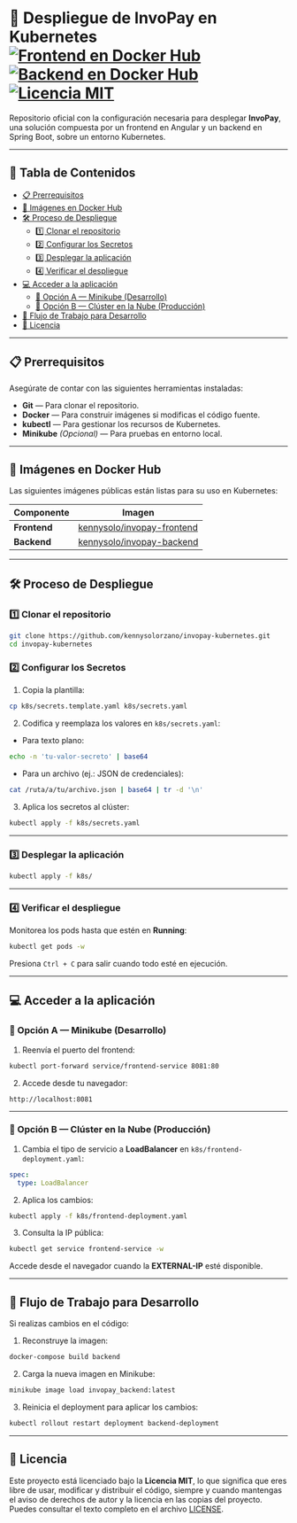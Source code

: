 # 🚀 Despliegue de InvoPay en Kubernetes [![Frontend en Docker Hub](https://img.shields.io/badge/Docker%20Hub-invopay--frontend-blue?logo=docker)](https://hub.docker.com/r/kennysolo/invopay-frontend) [![Backend en Docker Hub](https://img.shields.io/badge/Docker%20Hub-invopay--backend-blue?logo=docker)](https://hub.docker.com/r/kennysolo/invopay-backend) [![Licencia MIT](https://img.shields.io/badge/Licencia-MIT-green)](LICENSE)

Repositorio oficial con la configuración necesaria para desplegar **InvoPay**, una solución compuesta por un frontend en Angular y un backend en Spring Boot, sobre un entorno Kubernetes.

---

## 📑 Tabla de Contenidos
- [📋 Prerrequisitos](#-prerrequisitos)
- [🐳 Imágenes en Docker Hub](#-imágenes-en-docker-hub)
- [🛠️ Proceso de Despliegue](#️-proceso-de-despliegue)
  - [1️⃣ Clonar el repositorio](#1️⃣-clonar-el-repositorio)
  - [2️⃣ Configurar los Secretos](#2️⃣-configurar-los-secretos)
  - [3️⃣ Desplegar la aplicación](#3️⃣-desplegar-la-aplicación)
  - [4️⃣ Verificar el despliegue](#4️⃣-verificar-el-despliegue)
- [💻 Acceder a la aplicación](#-acceder-a-la-aplicación)
  - [🔹 Opción A — Minikube (Desarrollo)](#-opción-a--minikube-desarrollo)
  - [🔹 Opción B — Clúster en la Nube (Producción)](#-opción-b--clúster-en-la-nube-producción)
- [🔄 Flujo de Trabajo para Desarrollo](#-flujo-de-trabajo-para-desarrollo)
- [📄 Licencia](#-licencia)

---

## 📋 Prerrequisitos

Asegúrate de contar con las siguientes herramientas instaladas:

- **Git** — Para clonar el repositorio.
- **Docker** — Para construir imágenes si modificas el código fuente.
- **kubectl** — Para gestionar los recursos de Kubernetes.
- **Minikube** *(Opcional)* — Para pruebas en entorno local.

---

## 🐳 Imágenes en Docker Hub

Las siguientes imágenes públicas están listas para su uso en Kubernetes:

| Componente | Imagen |
|------------|--------|
| **Frontend** | [kennysolo/invopay-frontend](https://hub.docker.com/r/kennysolo/invopay-frontend) |
| **Backend** | [kennysolo/invopay-backend](https://hub.docker.com/r/kennysolo/invopay-backend) |

---

## 🛠️ Proceso de Despliegue

### 1️⃣ Clonar el repositorio

```bash
git clone https://github.com/kennysolorzano/invopay-kubernetes.git
cd invopay-kubernetes
```

### 2️⃣ Configurar los Secretos

1. Copia la plantilla:
```bash
cp k8s/secrets.template.yaml k8s/secrets.yaml
```

2. Codifica y reemplaza los valores en `k8s/secrets.yaml`:

- Para texto plano:
```bash
echo -n 'tu-valor-secreto' | base64
```

- Para un archivo (ej.: JSON de credenciales):
```bash
cat /ruta/a/tu/archivo.json | base64 | tr -d '\n'
```

3. Aplica los secretos al clúster:
```bash
kubectl apply -f k8s/secrets.yaml
```

---

### 3️⃣ Desplegar la aplicación

```bash
kubectl apply -f k8s/
```

---

### 4️⃣ Verificar el despliegue

Monitorea los pods hasta que estén en **Running**:
```bash
kubectl get pods -w
```

Presiona `Ctrl + C` para salir cuando todo esté en ejecución.

---

## 💻 Acceder a la aplicación

### 🔹 Opción A — Minikube (Desarrollo)

1. Reenvía el puerto del frontend:
```bash
kubectl port-forward service/frontend-service 8081:80
```

2. Accede desde tu navegador:
```
http://localhost:8081
```

---

### 🔹 Opción B — Clúster en la Nube (Producción)

1. Cambia el tipo de servicio a **LoadBalancer** en `k8s/frontend-deployment.yaml`:
```yaml
spec:
  type: LoadBalancer
```

2. Aplica los cambios:
```bash
kubectl apply -f k8s/frontend-deployment.yaml
```

3. Consulta la IP pública:
```bash
kubectl get service frontend-service -w
```

Accede desde el navegador cuando la **EXTERNAL-IP** esté disponible.

---

## 🔄 Flujo de Trabajo para Desarrollo

Si realizas cambios en el código:

1. Reconstruye la imagen:
```bash
docker-compose build backend
```

2. Carga la nueva imagen en Minikube:
```bash
minikube image load invopay_backend:latest
```

3. Reinicia el deployment para aplicar los cambios:
```bash
kubectl rollout restart deployment backend-deployment
```

---

## 📄 Licencia

Este proyecto está licenciado bajo la **Licencia MIT**, lo que significa que eres libre de usar, modificar y distribuir el código, siempre y cuando mantengas el aviso de derechos de autor y la licencia en las copias del proyecto. Puedes consultar el texto completo en el archivo [LICENSE](LICENSE).
